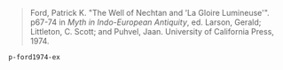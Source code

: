 > Ford, Patrick K. "The Well of Nechtan and 'La Gloire Lumineuse'". p67-74 in *Myth in Indo-European Antiquity*, ed. Larson, Gerald; Littleton, C. Scott; and Puhvel, Jaan. University of California Press, 1974.


`p-ford1974-ex`